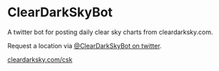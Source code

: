 # ClearDarkSkyBot

A twitter bot for posting daily clear sky charts from cleardarksky.com.

Request a location via [@ClearDarkSkyBot on twitter](https://twitter.com/ClearDarkSkyBot).

[cleardarksky.com/csk](https://cleardarksky.com/csk)
